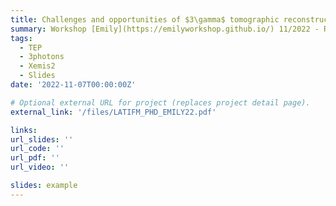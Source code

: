 ```yaml
---
title: Challenges and opportunities of $3\gamma$ tomographic reconstruction for the XEMIS camera
summary: Workshop [Emily](https://emilyworkshop.github.io/) 11/2022 - Rencontre Lyonnaise en Imagerie d'Emission.
tags:
  - TEP
  - 3photons
  - Xemis2
  - Slides
date: '2022-11-07T00:00:00Z'

# Optional external URL for project (replaces project detail page).
external_link: '/files/LATIFM_PHD_EMILY22.pdf'

links:
url_slides: ''
url_code: ''
url_pdf: ''
url_video: ''

slides: example
---
```

